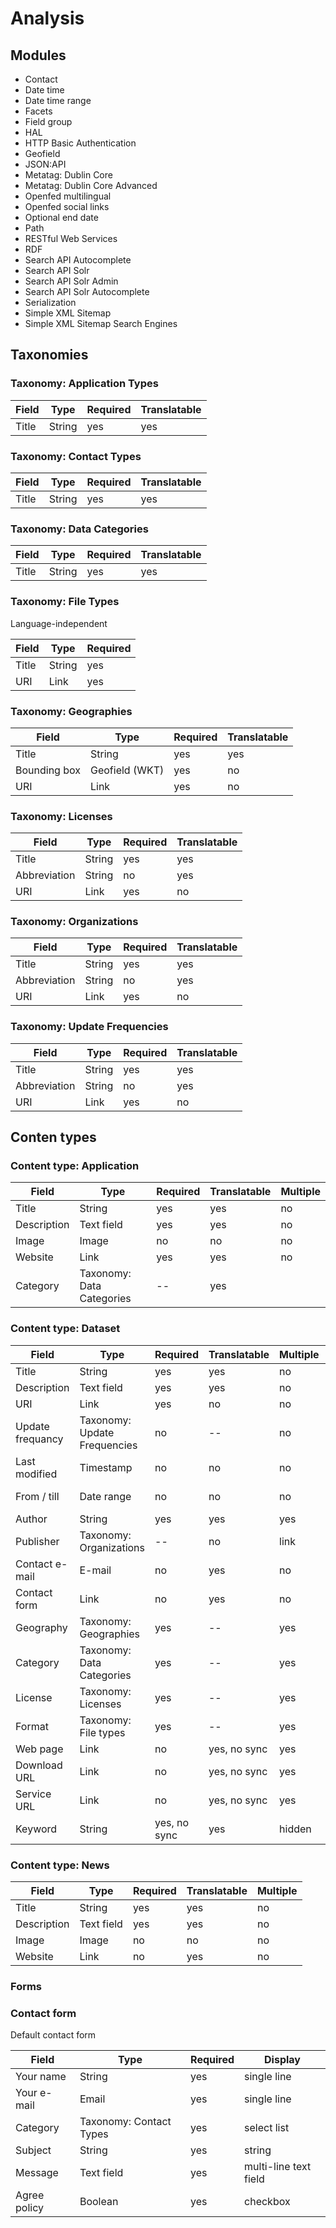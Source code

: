 # Analysis

## Modules

- Contact
- Date time
- Date time range
- Facets
- Field group
- HAL
- HTTP Basic Authentication
- Geofield
- JSON:API
- Metatag: Dublin Core
- Metatag: Dublin Core Advanced
- Openfed multilingual
- Openfed social links
- Optional end date
- Path
- RESTful Web Services
- RDF
- Search API Autocomplete
- Search API Solr
- Search API Solr Admin
- Search API Solr Autocomplete
- Serialization
- Simple XML Sitemap
- Simple XML Sitemap Search Engines

## Taxonomies
### Taxonomy: Application Types

| Field | Type | Required | Translatable |
| --- | --- | --- | --- |
| Title | String | yes | yes |

### Taxonomy: Contact Types

| Field | Type | Required | Translatable |
| --- | --- | --- | --- |
| Title | String | yes | yes |

### Taxonomy: Data Categories

| Field | Type | Required | Translatable |
| --- | --- | --- | --- |
| Title | String | yes | yes |

### Taxonomy: File Types

Language-independent

| Field | Type | Required |
| --- | --- | --- |
| Title | String | yes |
| URI | Link | yes |

### Taxonomy: Geographies

| Field | Type | Required | Translatable |
| --- | --- | --- | --- |
| Title | String | yes  | yes |
| Bounding box | Geofield (WKT) | yes | no |
| URI | Link | yes | no |

### Taxonomy: Licenses

| Field | Type | Required | Translatable |
| --- | --- | --- | --- |
| Title | String | yes | yes |
| Abbreviation | String | no | yes |
| URI | Link | yes | no |

### Taxonomy: Organizations

| Field | Type | Required | Translatable |
| --- | --- | --- | --- |
| Title | String | yes | yes |
| Abbreviation | String | no | yes |
| URI | Link | yes | no |

### Taxonomy: Update Frequencies

| Field | Type | Required | Translatable |
| --- | --- | --- | --- |
| Title | String | yes | yes |
| Abbreviation | String | no | yes |
| URI | Link | yes | no |

## Conten types

### Content type: Application

| Field | Type | Required | Translatable | Multiple |
| --- | --- | --- | --- | --- |
| Title | String | yes | yes | no |
| Description | Text field | yes | yes | no |
| Image | Image | no | no | no |
| Website | Link | yes | yes | no |
| Category | Taxonomy: Data Categories | -- | yes |

### Content type: Dataset

| Field | Type | Required | Translatable | Multiple | Display |
| --- | --- | --- | --- | --- | --- |
| Title | String | yes | yes | no | text |
| Description | Text field | yes | yes | no | text |
| URI | Link | yes | no | no | hidden |
| Update frequancy | Taxonomy: Update Frequencies | no | -- | no | text |
| Last modified | Timestamp | no | no | no | date |
| From / till | Date range | no | no | no | date range |
| Author | String | yes | yes | yes | text |
| Publisher | Taxonomy: Organizations | -- | no | link |
| Contact e-mail | E-mail | no | yes | no | link |
| Contact form | Link | no | yes | no | link |
| Geography | Taxonomy: Geographies | yes | -- | yes |
| Category | Taxonomy: Data Categories | yes | -- | yes | text |
| License | Taxonomy: Licenses | yes | -- | yes | text |
| Format | Taxonomy: File types | yes | -- | yes | text |
| Web page | Link | no | yes, no sync | yes | link |
| Download URL | Link | no | yes, no sync | yes | link |
| Service URL | Link | no | yes, no sync | yes | link |
| Keyword | String | yes, no sync | yes | hidden |

### Content type: News

| Field | Type | Required | Translatable | Multiple |
| --- | --- | --- | --- | --- |
| Title | String | yes | yes | no |
| Description | Text field | yes | yes | no |
| Image | Image | no | no | no |
| Website | Link | no | yes | no |

### Forms

### Contact form

Default contact form

| Field | Type | Required | Display |
| --- | --- | --- | --- |
| Your name | String | yes | single line |
| Your e-mail | Email | yes | single line |
| Category | Taxonomy: Contact Types | yes | select list |
| Subject | String | yes | string |
| Message | Text field | yes | multi-line text field |
| Agree policy | Boolean | yes | checkbox |
